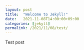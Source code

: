 ```yaml
---
layout: post
title:  "Welcome to Jekyll!"
date:   2021-11-08T14:00:00+09:00
categories: [jekyll]
permalink: /2021/11/08/test/
---
```


Test post